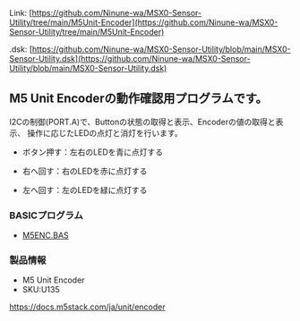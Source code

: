 Link:
[https://github.com/Ninune-wa/MSX0-Sensor-Utility/tree/main/M5Unit-Encoder](https://github.com/Ninune-wa/MSX0-Sensor-Utility/tree/main/M5Unit-Encoder)

.dsk:
[https://github.com/Ninune-wa/MSX0-Sensor-Utility/blob/main/MSX0-Sensor-Utility.dsk](https://github.com/Ninune-wa/MSX0-Sensor-Utility/blob/main/MSX0-Sensor-Utility.dsk)
## M5 Unit Encoderの動作確認用プログラムです。

I2Cの制御(PORT.A)で、Buttonの状態の取得と表示、Encoderの値の取得と表示、
操作に応じたLEDの点灯と消灯を行います。

- ボタン押す：左右のLEDを青に点灯する
* 右へ回す：右のLEDを赤に点灯する
+ 左へ回す：左のLEDを緑に点灯する

### BASICプログラム
- [M5ENC.BAS](https://github.com/Ninune-wa/MSX0-Sensor-Utility/blob/main/M5Unit-Encoder/M5ENC.BAS)

### 製品情報
- M5 Unit Encoder
- SKU:U135

https://docs.m5stack.com/ja/unit/encoder

